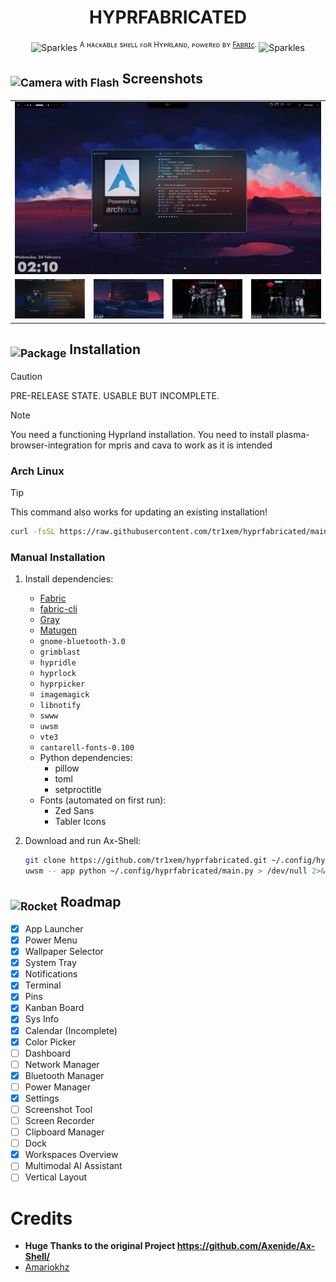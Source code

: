 <h1 align="center"><b>HYPRFABRICATED</b></h1>


<p align="center"><img src="https://raw.githubusercontent.com/Tarikul-Islam-Anik/Telegram-Animated-Emojis/main/Activity/Sparkles.webp" alt="Sparkles" width="25" height="25" /> <sup>A ʜᴀᴄᴋᴀʙʟᴇ sʜᴇʟʟ ꜰᴏʀ Hʏᴘʀʟᴀɴᴅ, ᴘᴏᴡᴇʀᴇᴅ ʙʏ <a href="https://github.com/Fabric-Development/fabric/">Fᴀʙʀɪᴄ</a>. </sup><img src="https://raw.githubusercontent.com/Tarikul-Islam-Anik/Telegram-Animated-Emojis/main/Activity/Sparkles.webp" alt="Sparkles" width="25" height="25" /></p>

<h2><sub><img src="https://raw.githubusercontent.com/Tarikul-Islam-Anik/Animated-Fluent-Emojis/master/Emojis/Objects/Camera%20with%20Flash.png" alt="Camera with Flash" width="25" height="25" /></sub> Screenshots</h2>
<table align="center">
  <tr>
    <td colspan="4"><img src="assets/screenshots/1.png"></td>
  </tr>
  <tr>
    <td colspan="1"><img src="assets/screenshots/2.png"></td>
    <td colspan="1"><img src="assets/screenshots/3.png"></td>
    <td colspan="1" align="center"><img src="assets/screenshots/4.png"></td>
    <td colspan="1" align="center"><img src="assets/screenshots/5.png"></td>
  </tr>
</table>


<h2><sub><img src="https://raw.githubusercontent.com/Tarikul-Islam-Anik/Animated-Fluent-Emojis/master/Emojis/Objects/Package.png" alt="Package" width="25" height="25" /></sub> Installation</h2>

> [!CAUTION]
> PRE-RELEASE STATE. USABLE BUT INCOMPLETE.

> [!NOTE]
> You need a functioning Hyprland installation.
> You need to install plasma-browser-integration for mpris and cava to work as it is intended

### Arch Linux

> [!TIP]
> This command also works for updating an existing installation!


```bash
curl -fsSL https://raw.githubusercontent.com/tr1xem/hyprfabricated/main/install.sh | bash
```

### Manual Installation
1. Install dependencies:
    - [Fabric](https://github.com/Fabric-Development/fabric)
    - [fabric-cli](https://github.com/Fabric-Development/fabric-cli)
    - [Gray](https://github.com/Fabric-Development/gray)
    - [Matugen](https://github.com/InioX/matugen)
    - `gnome-bluetooth-3.0`
    - `grimblast`
    - `hypridle`
    - `hyprlock`
    - `hyprpicker`
    - `imagemagick`
    - `libnotify`
    - `swww`
    - `uwsm`
    - `vte3`
    - `cantarell-fonts-0.100`
    - Python dependencies:
        - pillow
        - toml
        - setproctitle
    - Fonts (automated on first run):
        - Zed Sans
        - Tabler Icons

2. Download and run Ax-Shell:
    ```bash
    git clone https://github.com/tr1xem/hyprfabricated.git ~/.config/hyprfabricated
    uwsm -- app python ~/.config/hyprfabricated/main.py > /dev/null 2>&1 & disown
    ```

<h2><sub><img src="https://raw.githubusercontent.com/Tarikul-Islam-Anik/Animated-Fluent-Emojis/master/Emojis/Travel%20and%20places/Rocket.png" alt="Rocket" width="25" height="25" /></sub> Roadmap</h2>

- [x] App Launcher
- [x] Power Menu
- [x] Wallpaper Selector
- [x] System Tray
- [x] Notifications
- [x] Terminal
- [x] Pins
- [x] Kanban Board
- [x] Sys Info
- [x] Calendar (Incomplete)
- [x] Color Picker
- [ ] Dashboard
- [ ] Network Manager
- [x] Bluetooth Manager
- [ ] Power Manager
- [x] Settings
- [ ] Screenshot Tool
- [ ] Screen Recorder
- [ ] Clipboard Manager
- [ ] Dock
- [x] Workspaces Overview
- [ ] Multimodal AI Assistant
- [ ] Vertical Layout

# Credits

- <b>Huge Thanks to the original Project https://github.com/Axenide/Ax-Shell/ </b>
- [Amariokhz](https://github.com/mariokhz)
